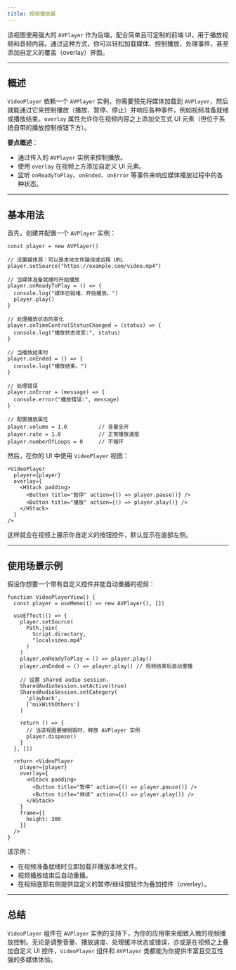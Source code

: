 ```yaml
---
title: 视频播放器
---
```

该视图使用强大的 `AVPlayer` 作为后端，配合简单且可定制的前端 UI，用于播放视频和音频内容。通过这种方式，你可以轻松加载媒体、控制播放、处理事件，甚至添加自定义的覆盖（overlay）界面。

---

## 概述

`VideoPlayer` 依赖一个 `AVPlayer` 实例，你需要预先将媒体加载到 `AVPlayer`，然后就能通过它来控制播放（播放、暂停、停止）并响应各种事件，例如视频准备就绪或播放结束。`overlay` 属性允许你在视频内容之上添加交互式 UI 元素（但位于系统自带的播放控制按钮下方）。

**要点概述**：

- 通过传入的 `AVPlayer` 实例来控制播放。
- 使用 `overlay` 在视频上方添加自定义 UI 元素。
- 监听 `onReadyToPlay`、`onEnded`、`onError` 等事件来响应媒体播放过程中的各种状态。

---

## 基本用法

首先，创建并配置一个 `AVPlayer` 实例：

```tsx
const player = new AVPlayer()

// 设置媒体源：可以是本地文件路径或远程 URL
player.setSource("https://example.com/video.mp4")

// 当媒体准备就绪时开始播放
player.onReadyToPlay = () => {
  console.log("媒体已就绪，开始播放。")
  player.play()
}

// 处理播放状态的变化
player.onTimeControlStatusChanged = (status) => {
  console.log("播放状态改变:", status)
}

// 当播放结束时
player.onEnded = () => {
  console.log("播放结束。")
}

// 处理错误
player.onError = (message) => {
  console.error("播放错误:", message)
}

// 配置播放属性
player.volume = 1.0          // 音量全开
player.rate = 1.0            // 正常播放速度
player.numberOfLoops = 0     // 不循环
```

然后，在你的 UI 中使用 `VideoPlayer` 视图：

```tsx
<VideoPlayer
  player={player}
  overlay={
    <HStack padding>
      <Button title="暂停" action={() => player.pause()} />
      <Button title="播放" action={() => player.play()} />
    </HStack>
  }
/>
```

这样就会在视频上展示你自定义的按钮控件，默认显示在底部左侧。

---

## 使用场景示例

假设你想要一个带有自定义控件并能自动重播的视频：

```tsx
function VideoPlayerView() {
  const player = useMemo(() => new AVPlayer(), [])

  useEffect(() => {
    player.setSource(
      Path.join(
        Script.directory,
        "localvideo.mp4"
      )
    )
    player.onReadyToPlay = () => player.play()
    player.onEnded = () => player.play() // 视频结束后自动重播

    // 设置 shared audio session.
    SharedAudioSession.setActive(true)
    SharedAudioSession.setCategory(
      'playback',
      ['mixWithOthers']
    )

    return () => {
      // 当该视图要被销毁时，释放 AVPlayer 实例
      player.dispose()
    }
  }, [])

  return <VideoPlayer
    player={player}
    overlay={
      <HStack padding>
        <Button title="暂停" action={() => player.pause()} />
        <Button title="继续" action={() => player.play()} />
      </HStack>
    }
    frame={{
      height: 300
    }}
  />
}
```

该示例：

- 在视频准备就绪时立即加载并播放本地文件。
- 视频播放结束后自动重播。
- 在视频底部右侧提供自定义的暂停/继续按钮作为叠加控件（overlay）。

---

## 总结

`VideoPlayer` 组件在 `AVPlayer` 实例的支持下，为你的应用带来细致入微的视频播放控制。无论是调整音量、播放速度、处理缓冲状态或错误，亦或是在视频之上叠加自定义 UI 控件，`VideoPlayer` 组件和 `AVPlayer` 类都能为你提供丰富且交互性强的多媒体体验。